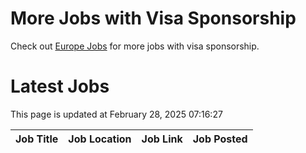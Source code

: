 # More Jobs with Visa Sponsorship

Check out [Europe Jobs](https://github.com/sureshparimi/europejobs#latest-jobs) for more jobs with visa sponsorship.

# Latest Jobs

This page is updated at February 28, 2025 07:16:27

| Job Title | Job Location | Job Link | Job Posted |
| --- | --- | --- | --- |
